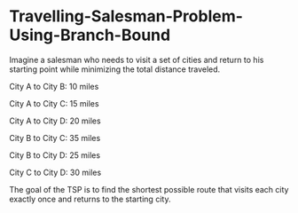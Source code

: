 # Travelling-Salesman-Problem-Using-Branch-Bound
Imagine a salesman who needs to visit a set of cities and return to his starting point while minimizing the total distance traveled. 

City A to City B: 10 miles

City A to City C: 15 miles

City A to City D: 20 miles

City B to City C: 35 miles

City B to City D: 25 miles

City C to City D: 30 miles


The goal of the TSP is to find the shortest possible route that visits each city exactly once and returns to the starting city.
